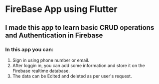 # FireBase App using Flutter <br>
## I made this app to learn basic CRUD operations and Authentication in Firebase<br>
### In this app you can:<br>
1) Sign in using phone number or email.<br>
2) After loggin in, you can add some information and store it on the Firebase realtime database.<br>
3) The data can be Edited and deleted as per user's request.<br>
